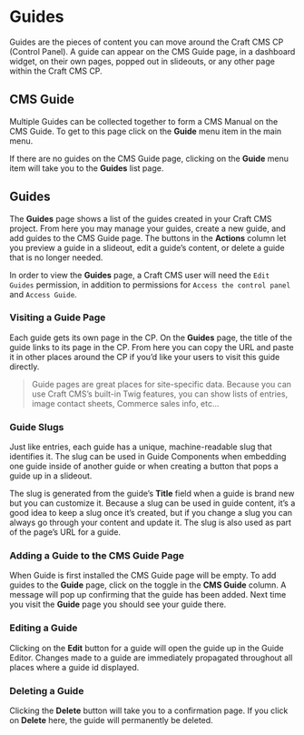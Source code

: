 # Guides

Guides are the pieces of content you can move around the Craft CMS CP (Control Panel). A guide can appear on the CMS Guide page, in a dashboard widget, on their own pages, popped out in slideouts, or any other page within the Craft CMS CP.

## CMS Guide

Multiple Guides can be collected together to form a CMS Manual on the CMS Guide. To get to this page click on the **Guide** menu item in the main menu.

If there are no guides on the CMS Guide page, clicking on the **Guide** menu item will take you to the **Guides** list page.

## Guides

The **Guides** page shows a list of the guides created in your Craft CMS project. From here you may manage your guides, create a new guide, and add guides to the CMS Guide page. The buttons in the **Actions** column let you preview a guide in a slideout, edit a guide’s content, or delete a guide that is no longer needed.

In order to view the **Guides** page, a Craft CMS user will need the `Edit Guides` permission, in addition to permissions for `Access the control panel` and `Access Guide`.

### Visiting a Guide Page

Each guide gets its own page in the CP. On the **Guides** page, the title of the guide links to its page in the CP. From here you can copy the URL and paste it in other places around the CP if you’d like your users to visit this guide directly.

<div class="readable guide-component-tip">
  <blockquote class="note tip">Guide pages are great places for site-specific data. Because you can use Craft CMS’s built-in Twig features, you can show lists of entries, image contact sheets, Commerce sales info, etc...</blockquote>
</div>

### Guide Slugs

Just like entries, each guide has a unique, machine-readable slug that identifies it. The slug can be used in Guide Components when embedding one guide inside of another guide or when creating a button that pops a guide up in a slideout.

The slug is generated from the guide’s **Title** field when a guide is brand new but you can customize it. Because a slug can be used in guide content, it’s a good idea to keep a slug once it’s created, but if you change a slug you can always go through your content and update it. The slug is also used as part of the page’s URL for a guide.

### Adding a Guide to the CMS Guide Page

When Guide is first installed the CMS Guide page will be empty. To add guides to the **Guide** page, click on the toggle in the **CMS Guide** column. A message will pop up confirming that the guide has been added. Next time you visit the **Guide** page you should see your guide there.

### Editing a Guide

Clicking on the **Edit** button for a guide will open the guide up in the Guide Editor. Changes made to a guide are immediately propagated throughout all places where a guide id displayed.

### Deleting a Guide

Clicking the **Delete** button will take you to a confirmation page. If you click on **Delete** here, the guide will permanently be deleted.
